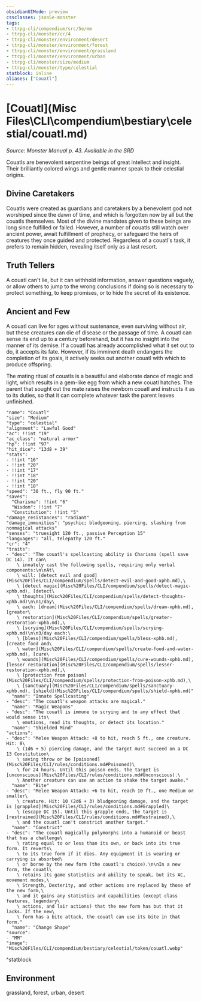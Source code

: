 ```yaml
---
obsidianUIMode: preview
cssclasses: json5e-monster
tags:
- ttrpg-cli/compendium/src/5e/mm
- ttrpg-cli/monster/cr/4
- ttrpg-cli/monster/environment/desert
- ttrpg-cli/monster/environment/forest
- ttrpg-cli/monster/environment/grassland
- ttrpg-cli/monster/environment/urban
- ttrpg-cli/monster/size/medium
- ttrpg-cli/monster/type/celestial
statblock: inline
aliases: ["Couatl"]
---
```

# [Couatl](Misc Files\CLI\compendium\bestiary\celestial/couatl.md)
*Source: Monster Manual p. 43. Available in the <span title='Systems Reference Document (5.1)'>SRD</span>*  

Couatls are benevolent serpentine beings of great intellect and insight. Their brilliantly colored wings and gentle manner speak to their celestial origins.

## Divine Caretakers

Couatls were created as guardians and caretakers by a benevolent god not worshiped since the dawn of time, and which is forgotten now by all but the couatls themselves. Most of the divine mandates given to these beings are long since fulfilled or failed. However, a number of couatls still watch over ancient power, await fulfillment of prophecy, or safeguard the heirs of creatures they once guided and protected. Regardless of a couatl's task, it prefers to remain hidden, revealing itself only as a last resort.

## Truth Tellers

A couatl can't lie, but it can withhold information, answer questions vaguely, or allow others to jump to the wrong conclusions if doing so is necessary to protect something, to keep promises, or to hide the secret of its existence.

## Ancient and Few

A couatl can live for ages without sustenance, even surviving without air, but these creatures can die of disease or the passage of time. A couatl can sense its end up to a century beforehand, but it has no insight into the manner of its demise. If a couatl has already accomplished what it set out to do, it accepts its fate. However, if its imminent death endangers the completion of its goals, it actively seeks out another couatl with which to produce offspring.

The mating ritual of couatls is a beautiful and elaborate dance of magic and light, which results in a gem-like egg from which a new couatl hatches. The parent that sought out the mate raises the newborn couatl and instructs it as to its duties, so that it can complete whatever task the parent leaves unfinished.

```statblock
"name": "Couatl"
"size": "Medium"
"type": "celestial"
"alignment": "Lawful Good"
"ac": !!int "19"
"ac_class": "natural armor"
"hp": !!int "97"
"hit_dice": "13d8 + 39"
"stats":
- !!int "16"
- !!int "20"
- !!int "17"
- !!int "18"
- !!int "20"
- !!int "18"
"speed": "30 ft., fly 90 ft."
"saves":
  "Charisma": !!int "6"
  "Wisdom": !!int "7"
  "Constitution": !!int "5"
"damage_resistances": "radiant"
"damage_immunities": "psychic; bludgeoning, piercing, slashing from nonmagical attacks"
"senses": "truesight 120 ft., passive Perception 15"
"languages": "all, telepathy 120 ft."
"cr": "4"
"traits":
- "desc": "The couatl's spellcasting ability is Charisma (spell save DC 14). It can\
    \ innately cast the following spells, requiring only verbal components:\n\nAt\
    \ will: [detect evil and good](Misc%20Files/CLI/compendium/spells/detect-evil-and-good-xphb.md),\
    \ [detect magic](Misc%20Files/CLI/compendium/spells/detect-magic-xphb.md), [detect\
    \ thoughts](Misc%20Files/CLI/compendium/spells/detect-thoughts-xphb.md)\n\n1/day\
    \ each: [dream](Misc%20Files/CLI/compendium/spells/dream-xphb.md), [greater\
    \ restoration](Misc%20Files/CLI/compendium/spells/greater-restoration-xphb.md),\
    \ [scrying](Misc%20Files/CLI/compendium/spells/scrying-xphb.md)\n\n3/day each:\
    \ [bless](Misc%20Files/CLI/compendium/spells/bless-xphb.md), [create food and\
    \ water](Misc%20Files/CLI/compendium/spells/create-food-and-water-xphb.md), [cure\
    \ wounds](Misc%20Files/CLI/compendium/spells/cure-wounds-xphb.md), [lesser restoration](Misc%20Files/CLI/compendium/spells/lesser-restoration-xphb.md),\
    \ [protection from poison](Misc%20Files/CLI/compendium/spells/protection-from-poison-xphb.md),\
    \ [sanctuary](Misc%20Files/CLI/compendium/spells/sanctuary-xphb.md), [shield](Misc%20Files/CLI/compendium/spells/shield-xphb.md)"
  "name": "Innate Spellcasting"
- "desc": "The couatl's weapon attacks are magical."
  "name": "Magic Weapons"
- "desc": "The couatl is immune to scrying and to any effect that would sense its\
    \ emotions, read its thoughts, or detect its location."
  "name": "Shielded Mind"
"actions":
- "desc": "Melee Weapon Attack: +8 to hit, reach 5 ft., one creature. Hit: 8\
    \ (1d6 + 5) piercing damage, and the target must succeed on a DC 13 Constitution\
    \ saving throw or be [poisoned](Misc%20Files/CLI/rules/conditions.md#Poisoned)\
    \ for 24 hours. Until this poison ends, the target is [unconscious](Misc%20Files/CLI/rules/conditions.md#Unconscious).\
    \ Another creature can use an action to shake the target awake."
  "name": "Bite"
- "desc": "Melee Weapon Attack: +6 to hit, reach 10 ft., one Medium or smaller\
    \ creature. Hit: 10 (2d6 + 3) bludgeoning damage, and the target is [grappled](Misc%20Files/CLI/rules/conditions.md#Grappled)\
    \ (escape DC 15). Until this grapple ends, the target is [restrained](Misc%20Files/CLI/rules/conditions.md#Restrained),\
    \ and the couatl can't constrict another target."
  "name": "Constrict"
- "desc": "The couatl magically polymorphs into a humanoid or beast that has a challenge\
    \ rating equal to or less than its own, or back into its true form. It reverts\
    \ to its true form if it dies. Any equipment it is wearing or carrying is absorbed\
    \ or borne by the new form (the couatl's choice).\n\nIn a new form, the couatl\
    \ retains its game statistics and ability to speak, but its AC, movement modes,\
    \ Strength, Dexterity, and other actions are replaced by those of the new form,\
    \ and it gains any statistics and capabilities (except class features, legendary\
    \ actions, and lair actions) that the new form has but that it lacks. If the new\
    \ form has a bite attack, the couatl can use its bite in that form."
  "name": "Change Shape"
"source":
- "MM"
"image": "Misc%20Files/CLI/compendium/bestiary/celestial/token/couatl.webp"
```
^statblock

## Environment

grassland, forest, urban, desert